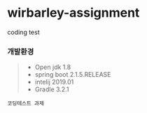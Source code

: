 # wirbarley-assignment
coding test

### 개발환경
> - Open jdk 1.8
> - spring boot 2.1.5.RELEASE
> - intelij 2019.01
> - Gradle 3.2.1
``` 
코딩테스트 과제 
```
